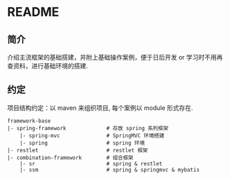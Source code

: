 # README
## 简介
介绍主流框架的基础搭建，并附上基础操作案例，便于日后开发 or 学习时不用再查资料，进行基础环境的搭建.

## 约定
项目结构约定：以 maven 来组织项目, 每个案例以 module 形式存在.
```
framework-base
|- spring-framework             # 存放 spring 系列框架
    |- spring-mvc               # SpringMVC 环境搭建
    |- spring                   # spring 环境
|- restlet                      # restlet 框架
|- combination-framework        # 组合框架
    |- sr                       # spring & restlet
    |- ssm                      # spring & springmvc & mybatis
```